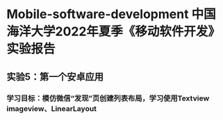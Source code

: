 # Mobile-software-development 中国海洋大学2022年夏季《移动软件开发》实验报告

## 实验5：第一个安卓应用 
### 学习目标：模仿微信“发现”页创建列表布局，学习使用Textview imageview、LinearLayout
